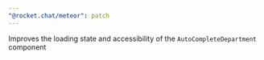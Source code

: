 ```yaml
---
"@rocket.chat/meteor": patch
---
```


Improves the loading state and accessibility of the `AutoCompleteDepartment` component
